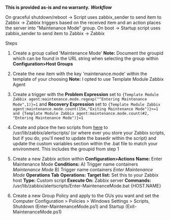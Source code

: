 **This is provided as-is and no warranty.**
***Workflow***

On graceful shutdown/reboot -> Script uses zabbix_sender to send item to Zabbix -> Zabbix triggers based on the received item and an action places the server into "Maintenance Mode" group.
On boot -> Startup script uses zabbix_sender to send item to Zabbix -> Zabbix
 
Steps
1. Create a group called 'Maintenance Mode'
**Note:** Document the groupid which can be found in the URL string when selecting the group within **Configuration>Host Groups**
2. Create the new item with the key 'maintenance.mode' within the template of your choosing
	**Note:** I opted to use Template Module Zabbix Agent
3. Create a trigger with the **Problem Expression** set to ``{Template Module Zabbix agent:maintenance.mode.regexp("^Entering Maintenance Mode",1)}=1`` and **Recovery Expression** set to ``{Template Module Zabbix agent:maintenance.mode.count(15m,"Exiting Maintenance Mode")}>=1 and {Template Module Zabbix agent:maintenance.mode.count(#2, "Entering Maintenance Mode")}=1``
4. Create and place the two scripts from [here](https://github.com/AlexGilliland/Zabbix/blob/main/Enter-MaintenanceMode.bat) to /usr/lib/zabbix/alertscripts/ (or where ever you store your Zabbix scripts, but if you do, you'll need to update the basedir within the script) and update the custom variables section within the .bat file to match your environment. This includes the groupid from step 1
5. Create a new Zabbix action within **Configuration>Actions**
	**Name:** Enter Maintenance Mode
	**Conditions:** A) Trigger name containers *Maintenance Mode* B) Trigger name containers *Enter Maintenance Mode*
	**Operations Tab**
	**Operations:**
			**Target list:** Set this to your Zabbix host
			**Type:** Custom script
			**Execute On:** Zabbix server
			**Commands:** /usr/lib/zabbix/alertscripts/Enter-MaintenanceMode.bat {HOST.NAME}
			
6. Create a new Group Policy and apply to the OUs you want and set the Computer Configuration > Policies > Windows Settings > Scripts, Shutdown (Enter-MaintenanceMode.ps1) and Startup (Exit-MaintenanceMode.ps1)

